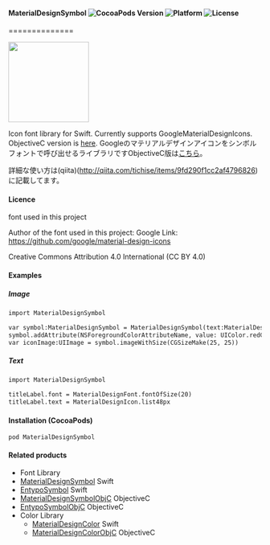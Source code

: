 #### MaterialDesignSymbol ![CocoaPods Version](https://img.shields.io/cocoapods/v/MaterialDesignSymbol.svg?style=flat) ![Platform](https://img.shields.io/cocoapods/p/MaterialDesignSymbol.svg?style=flat) ![License](https://img.shields.io/cocoapods/l/MaterialDesignSymbol.svg?style=flat)
==============

<img src="https://s3.amazonaws.com/cocoacontrols_production/uploads/control_image/image/6377/_____.png" width="160px">

Icon font library for Swift. Currently supports GoogleMaterialDesignIcons. ObjectiveC version is [here](https://github.com/tichise/MaterialDesignSymbolObjC).
Googleのマテリアルデザインアイコンをシンボルフォントで呼び出せるライブラリですObjectiveC版は[こちら](https://github.com/tichise/MaterialDesignSymbolObjC)。

詳細な使い方は(qiita)(http://qiita.com/tichise/items/9fd290f1cc2af4796826)に記載してます。


#### Licence
font used in this project

Author of the font used in this  project: Google
Link: https://github.com/google/material-design-icons

Creative Commons Attribution 4.0 International (CC BY 4.0)

#### Examples

##### Image

```html
import MaterialDesignSymbol

var symbol:MaterialDesignSymbol = MaterialDesignSymbol(text:MaterialDesignIcon.list48px, size:25)
symbol.addAttribute(NSForegroundColorAttributeName, value: UIColor.redColor())
var iconImage:UIImage = symbol.imageWithSize(CGSizeMake(25, 25))
```

##### Text

```html
import MaterialDesignSymbol

titleLabel.font = MaterialDesignFont.fontOfSize(20)
titleLabel.text = MaterialDesignIcon.list48px
```

#### Installation (CocoaPods)
`pod MaterialDesignSymbol`

#### Related products

- Font Library
 - [MaterialDesignSymbol](https://github.com/tichise/MaterialDesignSymbol) Swift
 - [EntypoSymbol](https://github.com/tichise/EntypoSymbol) Swift
 - [MaterialDesignSymbolObjC](https://github.com/tichise/MaterialDesignSymbolObjC) ObjectiveC
 - [EntypoSymbolObjC](https://github.com/tichise/EntypoSymbolObjC) ObjectiveC
- Color Library
  - [MaterialDesignColor](https://github.com/tichise/MaterialDesignColor) Swift
  - [MaterialDesignColorObjC](https://github.com/tichise/MaterialDesignColorObjC) ObjectiveC
